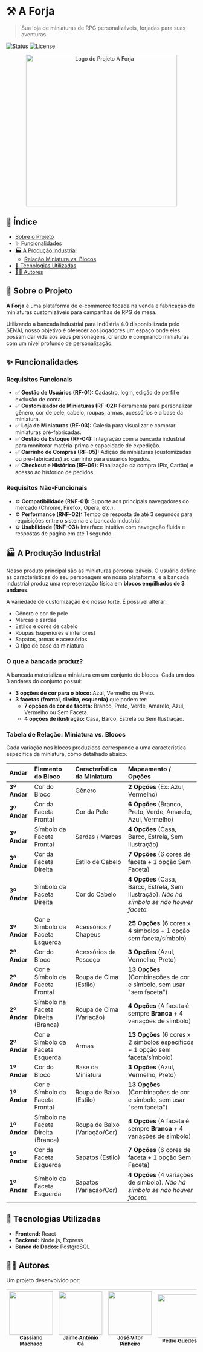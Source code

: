 # ⚒️ A Forja

> Sua loja de miniaturas de RPG personalizáveis, forjadas para suas aventuras.

![Status](https://img.shields.io/badge/status-em%20desenvolvimento-yellow)
![License](https://img.shields.io/badge/license-MIT-blue)

<p align="center">
  <img src="URL_PARA_UM_LOGO_OU_BANNER_AQUI" width="400" alt="Logo do Projeto A Forja">
</p>

## 📜 Índice

* [Sobre o Projeto](#-sobre-o-projeto)
* [✨ Funcionalidades](#-funcionalidades)
* [🏭 A Produção Industrial](#-a-produção-industrial)
    * [Relação Miniatura vs. Blocos](#tabela-de-relação-miniatura-vs-blocos)
* [🚀 Tecnologias Utilizadas](#-tecnologias-utilizadas)
* [🧑‍💻 Autores](#-autores)

## 📖 Sobre o Projeto

**A Forja** é uma plataforma de e-commerce focada na venda e fabricação de miniaturas customizáveis para campanhas de RPG de mesa.

Utilizando a bancada industrial para Indústria 4.0 disponibilizada pelo SENAI, nosso objetivo é oferecer aos jogadores um espaço onde eles possam dar vida aos seus personagens, criando e comprando miniaturas com um nível profundo de personalização.

## ✨ Funcionalidades

### Requisitos Funcionais
-   ✅ **Gestão de Usuários (RF-01):** Cadastro, login, edição de perfil e exclusão de conta.
-   ✅ **Customizador de Miniaturas (RF-02):** Ferramenta para personalizar gênero, cor de pele, cabelo, roupas, armas, acessórios e a base da miniatura.
-   ✅ **Loja de Miniaturas (RF-03):** Galeria para visualizar e comprar miniaturas pré-fabricadas.
-   ✅ **Gestão de Estoque (RF-04):** Integração com a bancada industrial para monitorar matéria-prima e capacidade de expedição.
-   ✅ **Carrinho de Compras (RF-05):** Adição de miniaturas (customizadas ou pré-fabricadas) ao carrinho para usuários logados.
-   ✅ **Checkout e Histórico (RF-06):** Finalização da compra (Pix, Cartão) e acesso ao histórico de pedidos.

### Requisitos Não-Funcionais
-   ⚙️ **Compatibilidade (RNF-01):** Suporte aos principais navegadores do mercado (Chrome, Firefox, Opera, etc.).
-   ⚙️ **Performance (RNF-02):** Tempo de resposta de até 3 segundos para requisições entre o sistema e a bancada industrial.
-   ⚙️ **Usabilidade (RNF-03):** Interface intuitiva com navegação fluida e respostas de página em até 1 segundo.

## 🏭 A Produção Industrial

Nosso produto principal são as miniaturas personalizáveis. O usuário define as características do seu personagem em nossa plataforma, e a bancada industrial produz uma representação física em **blocos empilhados de 3 andares**.

A variedade de customização é o nosso forte. É possível alterar:
* Gênero e cor de pele
* Marcas e sardas
* Estilos e cores de cabelo
* Roupas (superiores e inferiores)
* Sapatos, armas e acessórios
* O tipo de base da miniatura

### O que a bancada produz?
A bancada materializa a miniatura em um conjunto de blocos. Cada um dos 3 andares do conjunto possui:
* **3 opções de cor para o bloco:** Azul, Vermelho ou Preto.
* **3 facetas (frontal, direita, esquerda)** que podem ter:
    * **7 opções de cor de faceta:** Branco, Preto, Verde, Amarelo, Azul, Vermelho ou Sem Faceta.
    * **4 opções de ilustração:** Casa, Barco, Estrela ou Sem Ilustração.

### Tabela de Relação: Miniatura vs. Blocos
Cada variação nos blocos produzidos corresponde a uma característica específica da miniatura, como detalhado abaixo.

| Andar | Elemento do Bloco | Característica da Miniatura | Mapeamento / Opções |
| :--- | :--- | :--- | :--- |
| **3º Andar** | Cor do Bloco | Gênero | **2 Opções** (Ex: Azul, Vermelho) |
| **3º Andar** | Cor da Faceta Frontal | Cor da Pele | **6 Opções** (Branco, Preto, Verde, Amarelo, Azul, Vermelho) |
| **3º Andar** | Símbolo da Faceta Frontal | Sardas / Marcas | **4 Opções** (Casa, Barco, Estrela, Sem Ilustração) |
| **3º Andar** | Cor da Faceta Direita | Estilo de Cabelo | **7 Opções** (6 cores de faceta + 1 opção Sem Faceta) |
| **3º Andar** | Símbolo da Faceta Direita | Cor do Cabelo | **4 Opções** (Casa, Barco, Estrela, Sem Ilustração). *Não há símbolo se não houver faceta.* |
| **3º Andar** | Cor e Símbolo da Faceta Esquerda | Acessórios / Chapéus | **25 Opções** (6 cores x 4 símbolos + 1 opção sem faceta/símbolo) |
| **2º Andar** | Cor do Bloco | Acessórios de Pescoço | **3 Opções** (Azul, Vermelho, Preto) |
| **2º Andar** | Cor e Símbolo da Faceta Frontal | Roupa de Cima (Estilo) | **13 Opções** (Combinações de cor e símbolo, sem usar "sem faceta") |
| **2º Andar** | Símbolo na Faceta Direita (Branca) | Roupa de Cima (Variação) | **4 Opções** (A faceta é sempre **Branca** + 4 variações de símbolo) |
| **2º Andar** | Cor e Símbolo da Faceta Esquerda | Armas | **13 Opções** (6 cores x 2 símbolos específicos + 1 opção sem faceta/símbolo) |
| **1º Andar** | Cor do Bloco | Base da Miniatura | **3 Opções** (Azul, Vermelho, Preto) |
| **1º Andar** | Cor e Símbolo da Faceta Frontal | Roupa de Baixo (Estilo) | **13 Opções** (Combinações de cor e símbolo, sem usar "sem faceta") |
| **1º Andar** | Símbolo na Faceta Direita (Branca) | Roupa de Baixo (Variação/Cor) | **4 Opções** (A faceta é sempre **Branca** + 4 variações de símbolo) |
| **1º Andar** | Cor da Faceta Esquerda | Sapatos (Estilo) | **7 Opções** (6 cores de faceta + 1 opção Sem Faceta) |
| **1º Andar** | Símbolo da Faceta Esquerda | Sapatos (Variação/Cor) | **4 Opções** (4 variações de símbolo). *Não há símbolo se não houver faceta.* |

## 🚀 Tecnologias Utilizadas
* **Frontend:** React
* **Backend:** Node.js, Express
* **Banco de Dados:** PostgreSQL

## 🧑‍💻 Autores
Um projeto desenvolvido por:

| [<img src="https://avatars.githubusercontent.com/cassianobigodudo" width=115><br><sub>Cassiano Machado</sub>](https://github.com/cassianobigodudo) | [<img src="https://avatars.githubusercontent.com/jaime-ac" width=115><br><sub>Jaime António Cá</sub>](https://github.com/jaime-ac) | [<img src="https://avatars.githubusercontent.com/Jouusey" width=115><br><sub>José Vitor Pinheiro</sub>](https://github.com/Jouusey) | [<img src="https://avatars.githubusercontent.com/PedroG4R" width=115><br><sub>Pedro Guedes</sub>](https://github.com/pedroG4R) |
| :---: | :---: | :---: | :---: |

